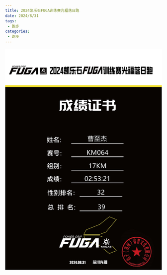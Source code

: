 ```yaml
---
title: 2024凯乐石FUGA训练赛光福落日跑
date: 2024/8/31
tags: 
 - 跑步
categories:
 - 跑步
---
```



<img src="./img/9.jpg"/>